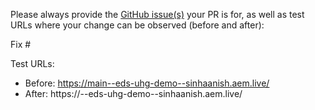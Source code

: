 Please always provide the [GitHub issue(s)](../issues) your PR is for, as well as test URLs where your change can be observed (before and after):

Fix #<gh-issue-id>

Test URLs:
- Before: https://main--eds-uhg-demo--sinhaanish.aem.live/
- After: https://<branch>--eds-uhg-demo--sinhaanish.aem.live/
